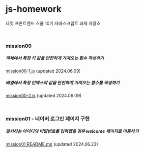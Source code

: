# js-homework
테킷 프론트엔드 스쿨 10기 자바스크립트 과제 저장소

&nbsp;  
### mission00
##### 객체에서 특정 키 값을 안전하게 가져오는 함수 작성하기
[mission00-1.js](mission00/mission00-1.js "mission00-1.js") (updated 2024.06.09)
##### 배열에서 특정 인덱스의 값을 안전하게 가져오는 함수를 작성하기
[mission00-2.js](mission00/mission00-2.js "mission00-2.js") (updated 2024.06.09)

&nbsp;  
### mission01 - 네이버 로그인 페이지 구현
##### 일치하는 아이디와 비밀번호를 입력했을 경우 welcome 페이지로 이동하기
[mission01 README.md](mission01/naver_login/README.md "mission01 README.md") (updated 2024.06.23)